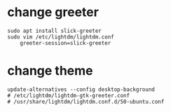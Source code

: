 # change greeter
    sudo apt install slick-greeter
    sudo vim /etc/lightdm/lightdm.conf
        greeter-session=slick-greeter

# change theme
    update-alternatives --config desktop-background
    # /etc/lightdm/lightdm-gtk-greeter.conf
    # /usr/share/lightdm/lightdm.conf.d/50-ubuntu.conf
